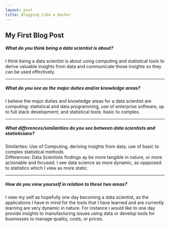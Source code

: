 ```yaml
---
layout: post
title: Blogging Like a Hacker
---
```



## My First Blog Post 

##### What do you think being a data scientist is about? 

I think being a data scientist is about using computing and statistical tools to derive valuable insights from data and communicate those insights so they can be used effectively. 

---
##### What do you see as the major duties and/or knowledge areas? 

I believe the major duties and knowledge areas for a data scientist are computing: statistical and data programming, use of enterprise software, up to full stack development; and statistical tools: basic to complex. 

---
##### What differences/similarities do you see between data scientists and statisticians? 

Similarites: Use of Computing, deriving insights from data, use of basic to complex statistical methods  
Differences: Data Scientists findings ay be more tangible in nature, or more actionable and focused. I see data science as more dynamic, as oppposed to statistics which I view as more static. 

---
##### How do you view yourself in relation to these two areas? 

I view my self as hopefully one day becoming a data scientist, as the applications I have in mind for the tools that I have learned and are currently learning are very dynamic in nature. For instance i would like to one day provide insights to manufacturing issues using data or develop tools for businesses to manage quality, costs, or prices. 
